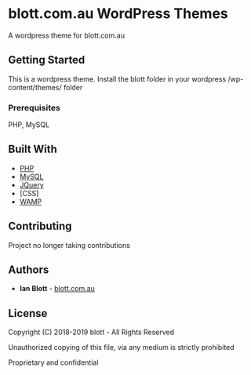 #  blott.com.au WordPress Themes

A wordpress theme for blott.com.au

## Getting Started

This is a wordpress theme. Install the blott folder in your wordpress /wp-content/themes/ folder

### Prerequisites

PHP, MySQL

## Built With

* [PHP](https://www.php.net)
* [MySQL](https://www.mysql.com)
* [JQuery](https://jquery.com)
* [CSS]
* [WAMP](https://www.mysql.com)

## Contributing

Project no longer taking contributions

## Authors

* **Ian Blott** - [blott.com.au](http://blott.com.au)

## License

Copyright (C) 2018-2019 blott - All Rights Reserved

Unauthorized copying of this file, via any medium is strictly prohibited 

Proprietary and confidential
